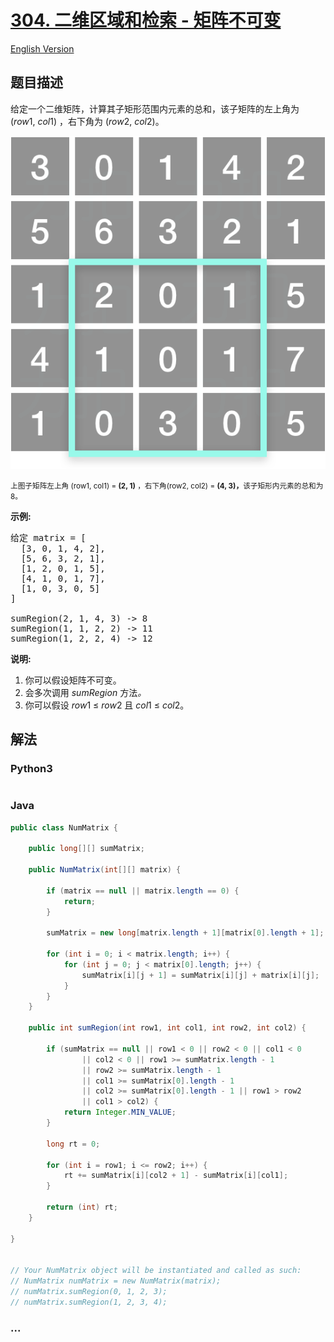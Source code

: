# [304. 二维区域和检索 - 矩阵不可变](https://leetcode-cn.com/problems/range-sum-query-2d-immutable)

[English Version](/solution/0300-0399/0304.Range%20Sum%20Query%202D%20-%20Immutable/README_EN.md)

## 题目描述

<!-- 这里写题目描述 -->
<p>给定一个二维矩阵，计算其子矩形范围内元素的总和，该子矩阵的左上角为 (<em>row</em>1,&nbsp;<em>col</em>1) ，右下角为 (<em>row</em>2,&nbsp;<em>col</em>2)。</p>

![](./images/304.png)

<small>上图子矩阵左上角&nbsp;(row1, col1) = <strong>(2, 1)</strong>&nbsp;，右下角(row2, col2) = <strong>(4, 3)，</strong>该子矩形内元素的总和为 8。</small></p>

<p><strong>示例:</strong></p>

<pre>给定 matrix = [
  [3, 0, 1, 4, 2],
  [5, 6, 3, 2, 1],
  [1, 2, 0, 1, 5],
  [4, 1, 0, 1, 7],
  [1, 0, 3, 0, 5]
]

sumRegion(2, 1, 4, 3) -&gt; 8
sumRegion(1, 1, 2, 2) -&gt; 11
sumRegion(1, 2, 2, 4) -&gt; 12
</pre>

<p><strong>说明:</strong></p>

<ol>
	<li>你可以假设矩阵不可变。</li>
	<li>会多次调用&nbsp;<em>sumRegion&nbsp;</em>方法<em>。</em></li>
	<li>你可以假设&nbsp;<em>row</em>1 &le; <em>row</em>2 且&nbsp;<em>col</em>1 &le; <em>col</em>2。</li>
</ol>

## 解法

<!-- 这里可写通用的实现逻辑 -->

<!-- tabs:start -->

### **Python3**

<!-- 这里可写当前语言的特殊实现逻辑 -->

```python

```

### **Java**

<!-- 这里可写当前语言的特殊实现逻辑 -->

```java
public class NumMatrix {

	public long[][] sumMatrix;

	public NumMatrix(int[][] matrix) {

		if (matrix == null || matrix.length == 0) {
			return;
		}

		sumMatrix = new long[matrix.length + 1][matrix[0].length + 1];

		for (int i = 0; i < matrix.length; i++) {
			for (int j = 0; j < matrix[0].length; j++) {
				sumMatrix[i][j + 1] = sumMatrix[i][j] + matrix[i][j];
			}
		}
	}

	public int sumRegion(int row1, int col1, int row2, int col2) {

		if (sumMatrix == null || row1 < 0 || row2 < 0 || col1 < 0
				|| col2 < 0 || row1 >= sumMatrix.length - 1
				|| row2 >= sumMatrix.length - 1
				|| col1 >= sumMatrix[0].length - 1
				|| col2 >= sumMatrix[0].length - 1 || row1 > row2
				|| col1 > col2) {
			return Integer.MIN_VALUE;
		}

		long rt = 0;

		for (int i = row1; i <= row2; i++) {
			rt += sumMatrix[i][col2 + 1] - sumMatrix[i][col1];
		}

		return (int) rt;
	}

}


// Your NumMatrix object will be instantiated and called as such:
// NumMatrix numMatrix = new NumMatrix(matrix);
// numMatrix.sumRegion(0, 1, 2, 3);
// numMatrix.sumRegion(1, 2, 3, 4);
```

### **...**

```

```

<!-- tabs:end -->
